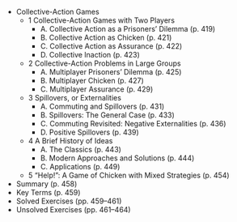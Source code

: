 - Collective-Action Games
  - 1 Collective-Action Games with Two Players
    - A. Collective Action as a Prisoners’ Dilemma (p. 419)
    - B. Collective Action as Chicken (p. 421)
    - C. Collective Action as Assurance (p. 422)
    - D. Collective Inaction (p. 423)
  - 2 Collective-Action Problems in Large Groups
    - A. Multiplayer Prisoners’ Dilemma (p. 425)
    - B. Multiplayer Chicken (p. 427)
    - C. Multiplayer Assurance (p. 429)
  - 3 Spillovers, or Externalities
    - A. Commuting and Spillovers (p. 431)
    - B. Spillovers: The General Case (p. 433)
    - C. Commuting Revisited: Negative Externalities (p. 436)
    - D. Positive Spillovers (p. 439)
  - 4 A Brief History of Ideas
    - A. The Classics (p. 443)
    - B. Modern Approaches and Solutions (p. 444)
    - C. Applications (p. 449)
  - 5 “Help!”: A Game of Chicken with Mixed Strategies (p. 454)
- Summary (p. 458)
- Key Terms (p. 459)
- Solved Exercises (pp. 459–461)
- Unsolved Exercises (pp. 461–464)
